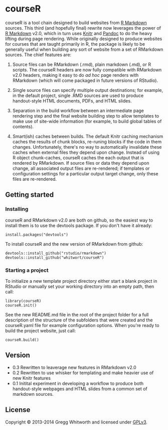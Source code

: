 # courseR

courseR is a tool chain designed to build websites from [R Markdown](https://github.com/rstudio/rmarkdown) sources.  This third (and hopefully final) rewrite now leverages the power of [R Markdown](https://github.com/rstudio/rmarkdown) v2.0, which in turn uses [Knitr](http://yihui.name/knitr/) and [Pandoc](http://johnmacfarlane.net/pandoc/) to do the heavy lifting during page rendering.  While originally designed to produce websites for courses that are taught primarily in R, the package is likely to be generally useful when building any sort of website from a set of RMarkdown sources.  The chief features are:

1.  Source files can be RMarkdown (.rmd), plain markdown (.md), or R scripts.  The courseR headers are now fully compatible with RMarkdown v2.0 headers, making it easy to do *ad hoc* page renders with RMarkdown (which will come packaged in future versions of RStudio).

2.  Single source files can specify multiple output destinations; for example, in the default project, single .RMD sources are used to produce handout-style HTML documents, PDFs, and HTML slides.

3.  Separation in the build workflow between an intermediate page rendering step and the final website building step to allow templates to make use of site-wide information (for example, to build global tables of contents).

4.  Smart(ish) caches between builds.  The default Knitr caching mechanism caches the results of chunk blocks, re-runing blocks if the code in them changes.  Unfortunately, there's no way to automatically invalidate these caches when external files they depend upon change.  Instead of using R object chunk-caches, courseR caches the each output that is rendered by RMarkdown.  If source files or data they depend upon change, all associated output files are re-rendered; if templates or configuration settings for a particular output target change, only these files are re-rendered.

## Getting started

### Installing

courseR and RMarkdown v2.0 are both on github, so the easiest way to install them is to use the devtools package.  If you don't have it already:

```
install.packages("devtools")
```

To install courseR and the new version of RMarkdown from github:

```
devtools::install_github("rstudio/rmarkdown")
devtools::install_github("whitwort/courseR")
```

### Starting a project

To initialize a new template project directory either start a blank project in RStudio or manually set your working directory into an empty path, then call:

```{r}
library(courseR)
courseR.init()
```

See the new README.md file in the root of the project folder for a full description of the structure of the subfolders that were created and the courseR.yaml file for example configuration options.  When you're ready to build the project website, just call:

```{r}
courseR.build()
```

## Version

* 0.3  Rewritten to leaverage new features in RMarkdown v2.0
* 0.2  Rewritten to use whisker for templating and make heavier use of new Knitr features
* 0.1  Initital experiment in developing a workflow to produce both handout-style webpages and HTML slides from a common set of markdown sources.

## License

Copyright © 2013-2014 Gregg Whitworth and licensed under [GPLv3](http://www.gnu.org/licenses/gpl-3.0.html).